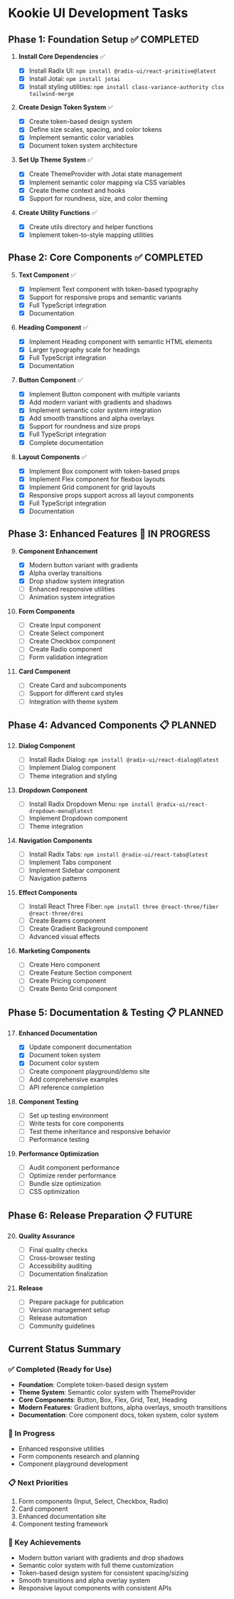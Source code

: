# Kookie UI Development Tasks

## Phase 1: Foundation Setup ✅ COMPLETED

1. **Install Core Dependencies** ✅

   - [x] Install Radix UI: `npm install @radix-ui/react-primitive@latest`
   - [x] Install Jotai: `npm install jotai`
   - [x] Install styling utilities: `npm install class-variance-authority clsx tailwind-merge`

2. **Create Design Token System** ✅

   - [x] Create token-based design system
   - [x] Define size scales, spacing, and color tokens
   - [x] Implement semantic color variables
   - [x] Document token system architecture

3. **Set Up Theme System** ✅

   - [x] Create ThemeProvider with Jotai state management
   - [x] Implement semantic color mapping via CSS variables
   - [x] Create theme context and hooks
   - [x] Support for roundness, size, and color theming

4. **Create Utility Functions** ✅

   - [x] Create utils directory and helper functions
   - [x] Implement token-to-style mapping utilities

## Phase 2: Core Components ✅ COMPLETED

5. **Text Component** ✅

   - [x] Implement Text component with token-based typography
   - [x] Support for responsive props and semantic variants
   - [x] Full TypeScript integration
   - [x] Documentation

6. **Heading Component** ✅

   - [x] Implement Heading component with semantic HTML elements
   - [x] Larger typography scale for headings
   - [x] Full TypeScript integration
   - [x] Documentation

7. **Button Component** ✅

   - [x] Implement Button component with multiple variants
   - [x] Add modern variant with gradients and shadows
   - [x] Implement semantic color system integration
   - [x] Add smooth transitions and alpha overlays
   - [x] Support for roundness and size props
   - [x] Full TypeScript integration
   - [x] Complete documentation

8. **Layout Components** ✅

   - [x] Implement Box component with token-based props
   - [x] Implement Flex component for flexbox layouts
   - [x] Implement Grid component for grid layouts
   - [x] Responsive props support across all layout components
   - [x] Full TypeScript integration
   - [x] Documentation

## Phase 3: Enhanced Features 🚧 IN PROGRESS

9. **Component Enhancement**

   - [x] Modern button variant with gradients
   - [x] Alpha overlay transitions
   - [x] Drop shadow system integration
   - [ ] Enhanced responsive utilities
   - [ ] Animation system integration

10. **Form Components**

    - [ ] Create Input component
    - [ ] Create Select component
    - [ ] Create Checkbox component
    - [ ] Create Radio component
    - [ ] Form validation integration

11. **Card Component**
    - [ ] Create Card and subcomponents
    - [ ] Support for different card styles
    - [ ] Integration with theme system

## Phase 4: Advanced Components 📋 PLANNED

12. **Dialog Component**

    - [ ] Install Radix Dialog: `npm install @radix-ui/react-dialog@latest`
    - [ ] Implement Dialog component
    - [ ] Theme integration and styling

13. **Dropdown Component**

    - [ ] Install Radix Dropdown Menu: `npm install @radix-ui/react-dropdown-menu@latest`
    - [ ] Implement Dropdown component
    - [ ] Theme integration

14. **Navigation Components**

    - [ ] Install Radix Tabs: `npm install @radix-ui/react-tabs@latest`
    - [ ] Implement Tabs component
    - [ ] Implement Sidebar component
    - [ ] Navigation patterns

15. **Effect Components**

    - [ ] Install React Three Fiber: `npm install three @react-three/fiber @react-three/drei`
    - [ ] Create Beams component
    - [ ] Create Gradient Background component
    - [ ] Advanced visual effects

16. **Marketing Components**
    - [ ] Create Hero component
    - [ ] Create Feature Section component
    - [ ] Create Pricing component
    - [ ] Create Bento Grid component

## Phase 5: Documentation & Testing 📋 PLANNED

17. **Enhanced Documentation**

    - [x] Update component documentation
    - [x] Document token system
    - [x] Document color system
    - [ ] Create component playground/demo site
    - [ ] Add comprehensive examples
    - [ ] API reference completion

18. **Component Testing**

    - [ ] Set up testing environment
    - [ ] Write tests for core components
    - [ ] Test theme inheritance and responsive behavior
    - [ ] Performance testing

19. **Performance Optimization**

    - [ ] Audit component performance
    - [ ] Optimize render performance
    - [ ] Bundle size optimization
    - [ ] CSS optimization

## Phase 6: Release Preparation 📋 FUTURE

20. **Quality Assurance**

    - [ ] Final quality checks
    - [ ] Cross-browser testing
    - [ ] Accessibility auditing
    - [ ] Documentation finalization

21. **Release**
    - [ ] Prepare package for publication
    - [ ] Version management setup
    - [ ] Release automation
    - [ ] Community guidelines

## Current Status Summary

### ✅ Completed (Ready for Use)

- **Foundation**: Complete token-based design system
- **Theme System**: Semantic color system with ThemeProvider
- **Core Components**: Button, Box, Flex, Grid, Text, Heading
- **Modern Features**: Gradient buttons, alpha overlays, smooth transitions
- **Documentation**: Core component docs, token system, color system

### 🚧 In Progress

- Enhanced responsive utilities
- Form components research and planning
- Component playground development

### 📋 Next Priorities

1. Form components (Input, Select, Checkbox, Radio)
2. Card component
3. Enhanced documentation site
4. Component testing framework

### 🎯 Key Achievements

- Modern button variant with gradients and drop shadows
- Semantic color system with full theme customization
- Token-based design system for consistent spacing/sizing
- Smooth transitions and alpha overlay system
- Responsive layout components with consistent APIs
